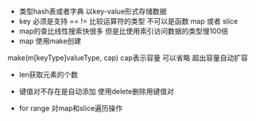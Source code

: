 ###
* 类型hash表或者字典 以key-value形式存储数据
* key 必须是支持 == != 比较运算符的类型 不可以是函数 map 或者 slice
* map的查比线性搜索快很多 但是比使用索引访问数据的类型慢100倍
* map 使用make创建

make(m[keyType]valueType, cap) cap表示容量 可以省略
超出容量自动扩容
* len获取元素的个数

* 键值对不存在是自动添加 使用delete删除用键值对
* for range 对map和slice遍历操作


